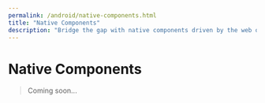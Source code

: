 ```yaml
---
permalink: /android/native-components.html
title: "Native Components"
description: "Bridge the gap with native components driven by the web on Android."
---
```


# Native Components

> Coming soon...
